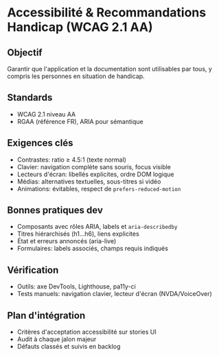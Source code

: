 # Accessibilité & Recommandations Handicap (WCAG 2.1 AA)

## Objectif
Garantir que l'application et la documentation sont utilisables par tous, y compris les personnes en situation de handicap.

## Standards
- WCAG 2.1 niveau AA
- RGAA (référence FR), ARIA pour sémantique

## Exigences clés
- Contrastes: ratio ≥ 4.5:1 (texte normal)
- Clavier: navigation complète sans souris, focus visible
- Lecteurs d'écran: libellés explicites, ordre DOM logique
- Médias: alternatives textuelles, sous-titres si vidéo
- Animations: évitables, respect de `prefers-reduced-motion`

## Bonnes pratiques dev
- Composants avec rôles ARIA, labels et `aria-describedby`
- Titres hiérarchisés (h1…h6), liens explicites
- État et erreurs annoncés (aria-live)
- Formulaires: labels associés, champs requis indiqués

## Vérification
- Outils: axe DevTools, Lighthouse, pa11y-ci
- Tests manuels: navigation clavier, lecteur d'écran (NVDA/VoiceOver)

## Plan d'intégration
- Critères d'acceptation accessibilité sur stories UI
- Audit à chaque jalon majeur
- Défauts classés et suivis en backlog


